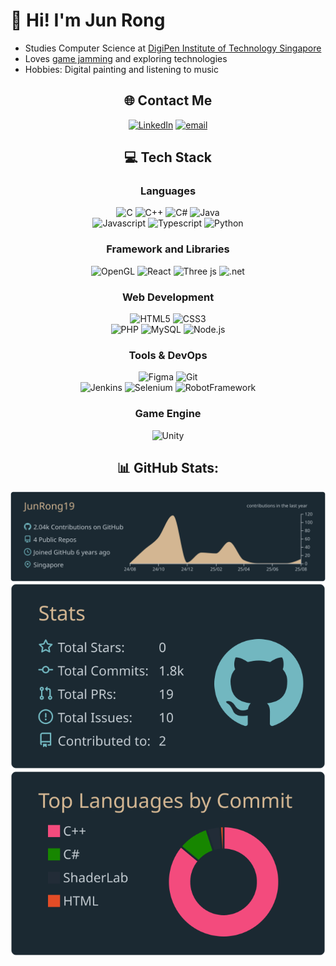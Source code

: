 # 👋 Hi! I'm Jun Rong
- Studies Computer Science at [DigiPen Institute of Technology Singapore](https://www.digipen.edu.sg/about)
- Loves [game jamming](https://kyahiax.itch.io/) and exploring technologies
- Hobbies: Digital painting and listening to music 

<div align="center">
  
## 🌐 Contact Me
[![LinkedIn](https://img.shields.io/badge/LinkedIn-0077B5?style=for-the-badge&logo=linkedin&logoColor=white)](https://linkedin.com/in/tan-jun-rong)
[![email](https://img.shields.io/badge/Gmail-D14836?style=for-the-badge&logo=gmail&logoColor=white)](mailto:tanjunrong321@gmail.com) 
  
## 💻 Tech Stack

### Languages
![C](https://img.shields.io/badge/c-%2300599C.svg?style=for-the-badge&logo=c&logoColor=white) 
![C++](https://img.shields.io/badge/c++-%2300599C.svg?style=for-the-badge&logo=c%2B%2B&logoColor=white)
![C#](https://img.shields.io/badge/c%23-%23239120.svg?style=for-the-badge&logo=csharp&logoColor=white) 
![Java](https://img.shields.io/badge/java-%23ED8B00.svg?style=for-the-badge&logo=openjdk&logoColor=white) 
<br>
![Javascript](https://img.shields.io/badge/JavaScript-323330?style=for-the-badge&logo=javascript&logoColor=F7DF1E)
![Typescript](https://img.shields.io/badge/TypeScript-007ACC?style=for-the-badge&logo=typescript&logoColor=white) 
![Python](https://img.shields.io/badge/python-3670A0?style=for-the-badge&logo=python&logoColor=ffdd54)

### Framework and Libraries
![OpenGL](https://img.shields.io/badge/OpenGL-%23FFFFFF.svg?style=for-the-badge&logo=opengl) 
![React](https://img.shields.io/badge/react-%2320232a.svg?style=for-the-badge&logo=react&logoColor=%2361DAFB) 
![Three js](https://img.shields.io/badge/threejs-black?style=for-the-badge&logo=three.js&logoColor=white)
![.net](https://img.shields.io/badge/.NET-512BD4?style=for-the-badge&logo=dotnet&logoColor=white)

### Web Development
![HTML5](https://img.shields.io/badge/html5-%23E34F26.svg?style=for-the-badge&logo=html5&logoColor=white) 
![CSS3](https://img.shields.io/badge/css3-%231572B6.svg?style=for-the-badge&logo=css3&logoColor=white) 
<br>
![PHP](https://img.shields.io/badge/php-%23777BB4.svg?style=for-the-badge&logo=php&logoColor=white) 
![MySQL](https://img.shields.io/badge/mysql-4479A1.svg?style=for-the-badge&logo=mysql&logoColor=white)
![Node.js](https://img.shields.io/badge/Node%20js-339933?style=for-the-badge&logo=nodedotjs&logoColor=white)

### Tools & DevOps
![Figma](https://img.shields.io/badge/figma-%23F24E1E.svg?style=for-the-badge&logo=figma&logoColor=white) 
![Git](https://img.shields.io/badge/GIT-E44C30?style=for-the-badge&logo=git&logoColor=white)
<br>
![Jenkins](https://img.shields.io/badge/jenkins-%232C5263.svg?style=for-the-badge&logo=jenkins&logoColor=white)
![Selenium](https://img.shields.io/badge/Selenium-43B02A?style=for-the-badge&logo=Selenium&logoColor=white)
![RobotFramework](https://img.shields.io/badge/Robot%20Framework-000000?style=for-the-badge&logo=robot-framework&logoColor=white)

### Game Engine
![Unity](https://img.shields.io/badge/unity-%23000000.svg?style=for-the-badge&logo=unity&logoColor=white)

## 📊 GitHub Stats:
![](https://raw.githubusercontent.com/JunRong19/JunRong19/main/profile-summary-card-output/noctis_minimus/0-profile-details.svg)
![](https://raw.githubusercontent.com/JunRong19/JunRong19/main/profile-summary-card-output/noctis_minimus/3-stats.svg)
![](https://raw.githubusercontent.com/JunRong19/JunRong19/main/profile-summary-card-output/noctis_minimus/2-most-commit-language.svg)

</div>
